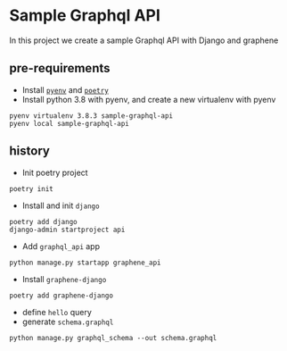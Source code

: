 # Sample Graphql API

In this project we create a sample Graphql API with Django and graphene

## pre-requirements

- Install [`pyenv`][pyenv] and [`poetry`][poetry]
- Install python 3.8 with pyenv, and create a new virtualenv with pyenv

```
pyenv virtualenv 3.8.3 sample-graphql-api
pyenv local sample-graphql-api 
```

## history

- Init poetry project

```
poetry init
```

- Install and init `django`

```
poetry add django
django-admin startproject api
```

- Add `graphql_api` app

```
python manage.py startapp graphene_api
```

- Install `graphene-django`

```
poetry add graphene-django
```

- define `hello` query
- generate `schema.graphql`

```
python manage.py graphql_schema --out schema.graphql
```

[pyenv]: https://github.com/pyenv/pyenv-installer

[poetry]: https://python-poetry.org/docs/#installation